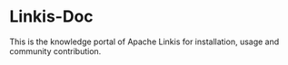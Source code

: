 # Linkis-Doc
This is the knowledge portal of Apache Linkis for installation, usage and community contribution.
